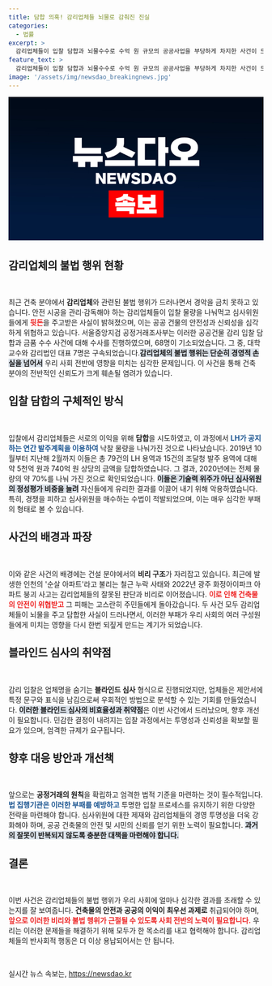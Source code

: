 ```yaml
---
title: 담합 의혹! 감리업체들 뇌물로 감춰진 진실
categories:
  - 법률
excerpt: >
  감리업체들이 입찰 담합과 뇌물수수로 수억 원 규모의 공공사업을 부당하게 차지한 사건이 드러났다. 이례적으로 68명이 기소되고, 심사위원과 감리업체 대표가 구속된 이번 사건은 건축 안전에 대한 우려를 일으키고 있다!
feature_text: >
  감리업체들이 입찰 담합과 뇌물수수로 수억 원 규모의 공공사업을 부당하게 차지한 사건이 드러났다. 이례적으로 68명이 기소되고, 심사위원과 감리업체 대표가 구속된 이번 사건은 건축 안전에 대한 우려를 일으키고 있다!
image: '/assets/img/newsdao_breakingnews.jpg'
---
```


<p><img src="/assets/img/newsdao_breakingnews.jpg" alt="flaretime 속보" /></p>

<h2 data-ke-size="size26">감리업체의 불법 행위 현황</h2>

<p data-ke-size="size16">&nbsp;</p>

<p data-ke-size="size16">최근 건축 분야에서 <b>감리업체</b>와 관련된 불법 행위가 드러나면서 경악을 금치 못하고 있습니다. 안전 시공을 관리·감독해야 하는 감리업체들이 입찰 물량을 나눠먹고 심사위원들에게 <b><span style="color: #ee2323;">뒷돈</span></b>을 주고받은 사실이 밝혀졌으며, 이는 공공 건물의 안전성과 신뢰성을 심각하게 위협하고 있습니다. 서울중앙지검 공정거래조사부는 이러한 공공건물 감리 입찰 담합과 금품 수수 사건에 대해 수사를 진행하였으며, 68명이 기소되었습니다. 그 중, 대학교수와 감리법인 대표 7명은 구속되었습니다.<b><span style="background-color: #21538527;">감리업체의 불법 행위는 단순히 경영적 손실을 넘어서</span></b> 우리 사회 전반에 영향을 미치는 심각한 문제입니다. 이 사건을 통해 건축 분야의 전반적인 신뢰도가 크게 훼손될 염려가 있습니다.</p>

<h2 data-ke-size="size26">입찰 담합의 구체적인 방식</h2>

<p data-ke-size="size16">&nbsp;</p>

<p data-ke-size="size16">입찰에서 감리업체들은 서로의 이익을 위해 <b>담합</b>을 시도하였고, 이 과정에서 <b><span style="color: #1a5490;">LH가 공지하는 연간 발주계획을 이용하여</span></b> 낙찰 물량을 나눠가진 것으로 나타났습니다. 2019년 10월부터 지난해 2월까지 이들은 총 79건의 LH 용역과 15건의 조달청 발주 용역에 대해 약 5천억 원과 740억 원 상당의 금액을 담합하였습니다. 그 결과, 2020년에는 전체 물량의 약 70%를 나눠 가진 것으로 확인되었습니다. <b><span style="background-color: #21538527;">이들은 기술력 위주가 아닌 심사위원의 정성평가 비중을 늘려</span></b> 자신들에게 유리한 결과를 이끌어 내기 위해 악용하였습니다. 특히, 경쟁을 피하고 심사위원을 매수하는 수법이 적발되었으며, 이는 매우 심각한 부패의 형태로 볼 수 있습니다.</p>

<h2 data-ke-size="size26">사건의 배경과 파장</h2>

<p data-ke-size="size16">&nbsp;</p>

<p data-ke-size="size16">이와 같은 사건의 배경에는 건설 분야에서의 <b>비리 구조</b>가 자리잡고 있습니다. 최근에 발생한 인천의 '순살 아파트'라고 불리는 철근 누락 사태와 2022년 광주 화정아이파크 아파트 붕괴 사고는 감리업체들의 잘못된 판단과 비리로 이어졌습니다. <b><span style="color: #ee2323;">이로 인해 건축물의 안전이 위협받고</span></b> 그 피해는 고스란히 주민들에게 돌아갔습니다. 두 사건 모두 감리업체들이 뇌물을 주고 담합한 사실이 드러나면서, 이러한 부패가 우리 사회의 여러 구성원들에게 미치는 영향을 다시 한번 되짚게 만드는 계기가 되었습니다.</p>

<h2 data-ke-size="size26">블라인드 심사의 취약점</h2>

<p data-ke-size="size16">&nbsp;</p>

<p data-ke-size="size16">감리 입찰은 업체명을 숨기는 <b>블라인드 심사</b> 형식으로 진행되었지만, 업체들은 제안서에 특정 문구와 표식을 남김으로써 우회적인 방법으로 분석할 수 있는 기회를 만들었습니다. <b><span style="background-color: #21538527;">이러한 블라인드 심사의 비효율성과 취약점</span></b>은 이번 사건에서 드러났으며, 향후 개선이 필요합니다. 민감한 결정이 내려지는 입찰 과정에서는 투명성과 신뢰성을 확보할 필요가 있으며, 엄격한 규제가 요구됩니다.</p>

<h2 data-ke-size="size26">향후 대응 방안과 개선책</h2>

<p data-ke-size="size16">&nbsp;</p>

<p data-ke-size="size16">앞으로는 <b>공정거래의 원칙</b>을 확립하고 엄격한 법적 기준을 마련하는 것이 필수적입니다. <b><span style="color: #1a5490;">법 집행기관은 이러한 부패를 예방하고</span></b> 투명한 입찰 프로세스를 유지하기 위한 다양한 전략을 마련해야 합니다. 심사위원에 대한 제재와 감리업체들의 경영 투명성을 더욱 강화해야 하며, 공공 건축물의 안전 및 시민의 신뢰를 얻기 위한 노력이 필요합니다. <b><span style="background-color: #21538527;">과거의 잘못이 반복되지 않도록 충분한 대책을 마련해야 합니다.</span></b></p>

<h2 data-ke-size="size26">결론</h2>

<p data-ke-size="size16">&nbsp;</p>

<p data-ke-size="size16">이번 사건은 감리업체들의 불법 행위가 우리 사회에 얼마나 심각한 결과를 초래할 수 있는지를 잘 보여줍니다. <b>건축물의 안전과 공공의 이익이 최우선 과제로</b> 취급되어야 하며, <b><span style="color: #ee2323;">앞으로 이러한 비리와 불법 행위가 근절될 수 있도록 사회 전반의 노력이 필요합니다.</span></b> 우리는 이러한 문제들을 해결하기 위해 모두가 한 목소리를 내고 협력해야 합니다. 감리업체들의 반사회적 행동은 더 이상 용납되어서는 안 됩니다.</p> 

<p data-ke-size="size16">&nbsp;</p>
실시간 뉴스 속보는, <a href="https://newsdao.kr" rel="dofollow">https://newsdao.kr</a>


